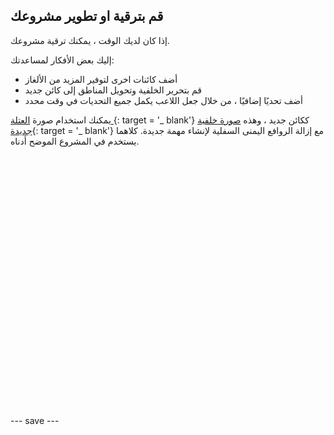 ## قم بترقية او تطوير مشروعك

إذا كان لديك الوقت ، يمكنك ترقية مشروعك.

إليك بعض الأفكار لمساعدتك:
- أضف كائنات اخرى لتوفير المزيد من الألغاز
- قم بتحرير الخلفية وتحويل المناطق إلى كائن جديد
- أضف تحديًا إضافيًا ، من خلال جعل اللاعب يكمل جميع التحديات في وقت محدد

يمكنك استخدام صورة [ العتلة ](images/lever.png){: target = '_ blank'} ككائن جديد ، وهذه [صورة خلفية جديدة](images/upgrade-backdrop.png){: target = '_ blank'} مع إزالة الروافع اليمنى السفلية لإنشاء مهمة جديدة. كلاهما يستخدم في المشروع الموضح أدناه.
<div class="scratch-preview" style="margin-left: 15px;">
  <iframe allowtransparency="true" width="485" height="402" src="" frameborder="0"></iframe>
</div>

--- save ---

